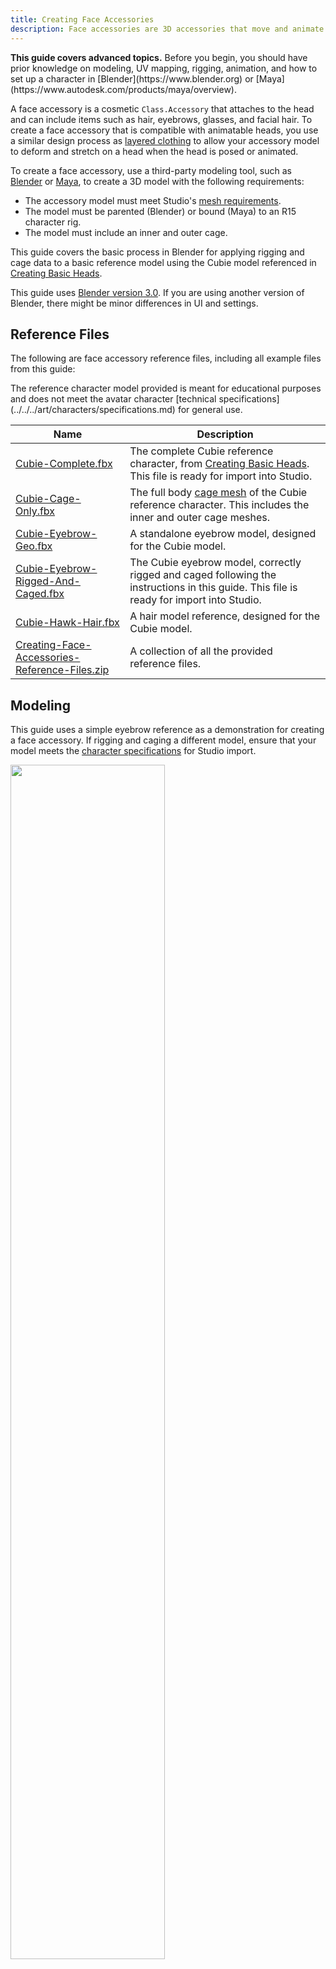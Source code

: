 ```yaml
---
title: Creating Face Accessories
description: Face accessories are 3D accessories that move and animate with a live head.
---
```


<Alert severity="warning">
   <b>This guide covers advanced topics.</b> Before you begin, you should have prior knowledge on modeling, UV mapping, rigging, animation, and how to set up a character in [Blender](https://www.blender.org) or [Maya](https://www.autodesk.com/products/maya/overview).
</Alert>

A face accessory is a cosmetic `Class.Accessory` that attaches to the head and can include items such as hair, eyebrows, glasses, and facial hair. To create a face accessory that is compatible with animatable heads, you use a similar design process as [layered clothing](../../../art/accessories#creation-process) to allow your accessory model to deform and stretch on a head when the head is posed or animated.

To create a face accessory, use a third-party modeling tool, such as [Blender](https://www.blender.org) or [Maya](https://www.autodesk.com/products/maya/overview), to create a 3D model with the following requirements:

- The accessory model must meet Studio's [mesh requirements](../../../art/characters/specifications.md).
- The model must be parented (Blender) or bound (Maya) to an R15 character rig.
- The model must include an inner and outer cage.

This guide covers the basic process in Blender for applying rigging and cage data to a basic reference model using the Cubie model referenced in [Creating Basic Heads](../../../art/characters/facial-animation/creating-basic-heads.md).

<Alert severity="info">
   This guide uses <a href="https://www.blender.org/download/releases/3-0/">Blender version 3.0</a>. If you are using another version of Blender, there might be minor differences in UI and settings.
</Alert>

## Reference Files

The following are face accessory reference files, including all example files from this guide:

<Alert severity = 'warning'>
The reference character model provided is meant for educational purposes and does not meet the avatar character [technical specifications](../../../art/characters/specifications.md) for general use.
</Alert>

<table>
<thead>
  <tr>
    <th>Name</th>
    <th>Description</th>
  </tr>
</thead>
<tbody>
  <tr>
    <td><a href="../../../assets/avatar/dynamic-heads/creating-dynamic-heads/reference-files/Cubie-Complete.fbx">Cubie-Complete.fbx</a></td>
    <td>The complete Cubie reference character, from <a href="../../../art/characters/facial-animation/creating-basic-heads.md">Creating Basic Heads</a>. This file is ready for import into Studio.</td>
  </tr>
  <tr>
    <td><a href="../../../assets/avatar/dynamic-heads/creating-face-accessories/reference-files/Cubie-Cage-Only.fbx">Cubie-Cage-Only.fbx</a></td>
    <td>The full body <a href="../../../art/accessories/project-files.md#cage-meshes">cage mesh</a> of the Cubie reference character. This includes the inner and outer cage meshes.</td>
  </tr>
  <tr>
    <td><a href="../../../assets/avatar/dynamic-heads/creating-face-accessories/reference-files/CubieEyebrow_Geo.fbx">Cubie-Eyebrow-Geo.fbx</a></td>
    <td>A standalone eyebrow model, designed for the Cubie model.</td>
  </tr>
  <tr>
    <td><a href="../../../assets/avatar/dynamic-heads/creating-face-accessories/reference-files/Cubie-Eyebrow-Rigged-And-Caged.fbx">Cubie-Eyebrow-Rigged-And-Caged.fbx</a></td>
    <td>The Cubie eyebrow model, correctly rigged and caged following the instructions in this guide. This file is ready for import into Studio.</td>
  </tr>
  <tr>
    <td><a href="../../../assets/avatar/dynamic-heads/creating-face-accessories/reference-files/CubieHawkHair_Geo.fbx">Cubie-Hawk-Hair.fbx</a></td>
    <td>A hair model reference, designed for the Cubie model.</td>
  </tr>
  <tr>
    <td><a href="../../../assets/avatar/dynamic-heads/creating-face-accessories/reference-files/Creating-Face-Accessories-Reference-Files.zip">Creating-Face-Accessories-Reference-Files.zip</a></td>
    <td>A collection of all the provided reference files.</td>
  </tr>
</tbody>
</table>

## Modeling

This guide uses a simple eyebrow reference as a demonstration for creating a face accessory. If rigging and caging a different model, ensure that your model meets the [character specifications](../../../art/characters/specifications.md) for Studio import.

<img src="../../../assets/avatar/dynamic-heads/creating-face-accessories/Importing-Eyebrows.png" width="70%" />

If creating your own model, consider the following guidelines:

- Model your accessory with your character model for best results and fit.
- When possible, try to match up the edges of your model geometry with the edges/vertices of the underlying head topology. This improves the deformation of the accessory with the underlying head model.
- Some accessories, like eyebrows, can extrude or slightly intersect the character model mesh to achieve a certain cosmetic look.
- When working with an accessory with multiple pieces, such as eyebrows, combine the meshes to a single mesh once the modeling and fitting is completed.
- Face accessory meshes do not require a **\_Geo** naming convention.

## Rigging

You must [rig](../../../art/modeling/rigging.md) your accessory to the character's bone structure so the accessory can bend and deform along with your character's facial poses. After rigging, you can skin your model in your modeling tool, or you can transfer skinning data from your character to the accessory at runtime by using [Automatic Skinning Transfer](../../../art/accessories/automatic-skinning-transfer.md).

### Project Setup

As an example in this guide, we are using the completed [basic Head model](../../../assets/avatar/dynamic-heads/creating-dynamic-heads/reference-files/Cubie-Complete.fbx) from [Creating a Basic Head](../../../art/characters/facial-animation/creating-basic-heads.md) and a [simple eyebrow model](../../../assets/avatar/dynamic-heads/creating-face-accessories/reference-files/CubieEyebrow_Geo.fbx) in a new Blender project.

To set up your Blender project:

1. Open a new **General** project in Blender.
2. Select the default shape, camera, and lights, then press <kbd>Delete</kbd>.
3. In the left-hand navigation of the **Properties Editor**, navigate to **Scene Properties**.

   <img src="../../../assets/modeling/skinned-meshes/Blender-Scene-Units-Icon.png" width="40%" />

4. In the Units section, change the **Unit Scale** to `0.01` and the **Length** to **Centimeters**.

   <img src="../../../assets/modeling/skinned-meshes/Blender-Scene-Units-Settings.png" width="40%" />

5. Import the character rig you intend to parent the accessory to, in this example: [Cubie-Complete.fbx](../../../assets/avatar/dynamic-heads/creating-dynamic-heads/reference-files/Cubie-Complete.fbx).

   <img src="../../../assets/avatar/dynamic-heads/creating-face-accessories/Importing-Cubie.png" width="80%" />

6. To simplify the workspace, you can delete the R15 inner and outer cage mesh objects since you will later import a full-body cage in the [Caging](#caging) step.

   <video controls width="80%" src="../../../assets/avatar/dynamic-heads/creating-face-accessories/videos/Removing-Character-Cage.mp4">
   </video>

7. Import your accessory model, in this example: [CubieEyebrow_Geo.fbx](../../../assets/avatar/dynamic-heads/creating-face-accessories/reference-files/CubieEyebrow_Geo.fbx).

   1. If required, reposition the accessory model on the face.
   2. You can hide the armature temporarily to verify model placement.

   <img src="../../../assets/avatar/dynamic-heads/creating-face-accessories/Importing-Eyebrows.png" width="70%" />

### Parenting Armature

Connect the mesh object to the character's armature by parenting the armature to the mesh object. To parent the armature:

1. In Object Mode, hold <kbd>Shift</kbd> and **click** the accessory model and then any of the character bones.
2. Right click and select **Parent**, then select **With Automatic Weights**.
   <video controls width="80%" src="../../../assets/avatar/dynamic-heads/creating-face-accessories/videos/Parent-Armature.mp4">
   </video>

<Alert severity="warning">
Parenting with Automatic Weights automatically applies some influences to your model which can save some time during the [optional skinning](#optional-skinning) step. You can alternatively **Parent** with **Empty Weights** to not apply any skinning influence to your accessory mesh. See Blender's documentation on [Automatic Weights](https://docs.blender.org/manual/en/latest/animation/armatures/skinning/parenting.html#with-automatic-weights) for more information.
</Alert>

### Optional Skinning

In many cases, you can skip the [skinning](../../../art/modeling/rigging.md) process for your accessory and use Roblox's [automatic skinning transfer](../../../art/accessories/automatic-skinning-transfer.md) instead. You can still apply manual skinning through a modeling software and opt to use automatic skinning transfer later.

If you do not intend to apply skinning manually, continue directly to [Caging](#caging).

<Alert severity="info">
If you are skinning your accessory in your modeling software on a character model with a fully posed head, you can test the accessory on various FACS poses saved to the timeline within your modeling software before importing into Studio.
</Alert>

## Caging

The caging process for face accessories is similar to caging layered clothing accessories and shares the same modeling and caging requirements. After rigging, import a full-body inner and outer cage to your project, rename the cages, then stretch the vertices of the Outer Cage to cover the accessory model with minimal space.

To cage the eyebrow accessory:

1. With Blender's .fbx importer, import [`Cubie-Cage-Only.fbx`](../../../assets/avatar/dynamic-heads/creating-face-accessories/reference-files/Cubie-Cage-Only.fbx). This includes a single full-body inner and outer cage mesh for the Cubie model.
   <img src="../../../assets/avatar/dynamic-heads/creating-face-accessories/Importing-Cage.png" width="80%" />
2. Rename cages to begin with "CubieEyebrow" before the **\_InnerCage** and **\_OuterCage** affix.
3. In Edit mode, extend the outer cage to fit over the accessory with minimal space. Use various material and viewing options to easily manipulate the correct vertices on the outer cage.

   <video controls width="80%" src="../../../assets/avatar/dynamic-heads/creating-face-accessories/videos/Editing-Outer-Cage.mp4">
   </video>

If you are using automatic skinning transfer, you can ensure that automatic skinning transfer only applies to specific parts of the accessory by removing unnecessary sections of the cage. For more information, see [Modifying Character Cages](../../../art/accessories/automatic-skinning-transfer.md#modifying-character-cages).

## Exporting

Export your model when ready to test your accessory model in Studio or when setting up for final export. When exporting face accessories, keep in mind the following guidelines:

- Ensure that the final accessory model follows [Studio's Modeling Requirements](../../../art/characters/specifications.md), including properly named mesh and cage objects.
- Do not export any unnecessary data, such as animation data, or light and camera objects.
- If exporting PBR textures, follow [texture modeling requirements](../../../art/characters/specifications.md#surfaceappearance) when exporting texture images from your texture software.

To export:

1. Ensure only the **accessory mesh**, **armature object** and **cages meshes** are exported. Delete all other objects in the workspace.

   1. You can quickly filter out **Geo** and **Att** named objects in your workspace to quickly delete them.

      <video controls width="70%" src="../../../assets/avatar/dynamic-heads/creating-face-accessories/videos/Removing-Extra-Objects.mp4">
      </video>

2. Follow Studio's [Export Requirements for Blender](../../../art/accessories/export-settings.md) and save the file to your preferred location. The final export of the eyebrow `.fbx` is available for reference.

## Testing in Studio

To use your exported model into Studio as an `Class.Accessory`, use the [Accessory Fitting Tool](../../../art/accessories/accessory-fitting-tool.md) to test and generate the accessory object. At this point, you can equip the accessory to a humanoid character. If you intend to transfer skinning data from your character to the accessory model at runtime, you can enable [automatic skinning transfer](../../../art/accessories/automatic-skinning-transfer.md) for your accessory.

<Alert severity="info">
If following the references provided by this guide, only **EnabledOverride** applies the skinning transfer in Studio, since some skinning data will have been applied to the model during the [parenting](#parenting-armature) process.
</Alert>
